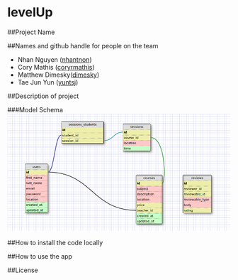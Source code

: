 # levelUp

##Project Name

##Names and github handle for people on the team

- Nhan Nguyen ([nhantnon](https://github.com/nhantnon))
- Cory Mathis ([coryrmathis](https://github.com/coryrmathis))
- Matthew Dimesky([dimesky](https://github.com/dimesky))
- Tae Jun Yun ([yuntsj](https://github.com/yuntsj))

##Description of project

###Model Schema
![](readme-assets/schema2.png)

##How to install the code locally

##How to use the app

##License
